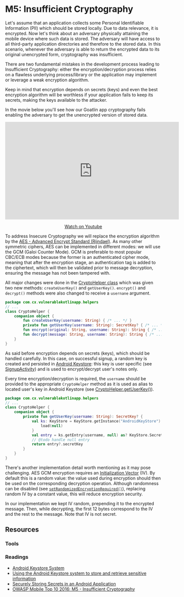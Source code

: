 M5: Insufficient Cryptography
=============================

Let's assume that an application collects some Personal Identifiable Information
(PII) which should be stored locally. Due to data relevance, it is encrypted.
Now let's think about an adversary physically attaining the mobile device where
such data is stored. The adversary will have access to all third-party
application directories and therefore to the stored data. In this scenario,
whenever the adversary is able to return the encrypted data to its original
unencrypted form, cryptography was insufficient.

There are two fundamental mistakes in the development process leading to
Insufficient Cryptography: either the encryption/decryption process relies on a
flawless underlying process/library or the application may implement or leverage
a weak encryption algorithm.

Keep in mind that encryption depends on secrets (keys) and even the best
encryption algorithm will be worthless if your application fails to keep its
secrets, making the keys available to the attacker.

In the movie below you'll see how our Goatlin app cryptography fails
enabling the adversary to get the unencrypted version of stored data.

<center>
    <iframe width="560" height="315" src="https://www.youtube.com/embed/FbIj2hBMeaE" frameborder="0" allow="accelerometer; autoplay; encrypted-media; gyroscope; picture-in-picture" allowfullscreen></iframe>
    <p><a href="https://www.youtube.com/watch?v=FbIj2hBMeaE">Watch on Youtube</a></p>
</center>

To address Insecure Cryptography we will replace the encryption algorithm by the
[AES - Advanced Encrypt Standard (Rijndael)][1]. As many other symmetric
ciphers, AES can be implemented in different modes: we will use the GCM (Galoi
Counter Mode). GCM is preferable to most popular CBC/ECB modes because the
former is an authenticated cipher mode, meaning that after the encryption stage,
an authentication tag is added to the ciphertext, which will then be validated
prior to message decryption, ensuring the message has not been tampered with.

All major changes were done in the [CryptoHelper class][7] which was given two
new methods: `createUserKey()` and `getUserKey()`. `encrypt()` and `decrypt()`
methods were also changed to receive a `usernane` argument.

```kotlin
package com.cx.vulnerablekotlinapp.helpers
// ...
class CryptoHelper {
    companion object {
        fun createUserKey(username: String) { /* ... */ }
        private fun getUserKey(username: String): SecretKey? { /* ... */ }
        fun encrypt(original: String, username: String): String { /* ... */ }
        fun decrypt(message: String, username: String): String { /* ... */ }
    }
}
```

As said before encryption depends on secrets (keys), which should be handled
carefully. In this case, on successful signup, a random key is created and 
persisted in [Android Keystore][2]: this key is user specific (see
[SignupActivity][6]) and is used to encrypt/decrypt user's notes only.

Every time encryption/decryption is required, the `username` should be provided
to the appropriate `CryptoHelper` method as it is used as alias to located
user's key in Android Keystore (see [CryptoHelper.getUserKey()][7]).

```kotlin
package com.cx.vulnerablekotlinapp.helpers
// ...
class CryptoHelper {
    companion object {
        private fun getUserKey(username: String): SecretKey? {
            val ks: KeyStore = KeyStore.getInstance("AndroidKeyStore").apply {
                load(null)
            }
            val entry = ks.getEntry(username, null) as? KeyStore.SecretKeyEntry
            // @todo handle null entry
            return entry?.secretKey
        }
    }
}
```

There's another implementation detail worth mentioning as it may pose
challenging. AES GCM encryption requires an [Initialization Vector][8] (IV). By
default this is a random value: the value used during encryption should then be
used on the corresponding decryption operation. Although randomness can be
disabled (see [`setRandomizedEncryptionRequired()`][9]), replacing random IV by
a constant value, this will reduce encryption security.

In our implementation we kept IV random, prepending it to the encrypted message.
Then, while decrypting, the first 12 bytes correspond to the IV and the rest to
the message. Note that IV is not secret.

## Resources

### Tools

### Readings

* [Android Keystore System][2]
* [Using the Android Keystore system to store and retrieve sensitive information][3]
* [Securely Storing Secrets in an Android Application][4]
* [OWASP Mobile Top 10 2016: M5 - Insufficient Cryptography][10]

[1]: https://en.wikipedia.org/wiki/Advanced_Encryption_Standard
[2]: https://developer.android.com/training/articles/keystore
[3]: https://medium.com/@josiassena/using-the-android-keystore-system-to-store-sensitive-information-3a56175a454b
[4]: https://medium.com/@ericfu/securely-storing-secrets-in-an-android-application-501f030ae5a3
[5]: http://vps372134.ovh.net:3000/paulo/kotlin-goat/src/feature/m5-insufficient-cryptography/packages/clients/android/app/src/main/java/com/cx/vulnerablekotlinapp/helpers/CryptoHelper.kt
[6]: http://vps372134.ovh.net:3000/paulo/kotlin-goat/src/feature/m5-insufficient-cryptography/packages/clients/android/app/src/main/java/com/cx/vulnerablekotlinapp/SignupActivity.kt#L63
[7]: http://vps372134.ovh.net:3000/paulo/kotlin-goat/src/feature/m5-insufficient-cryptography/packages/clients/android/app/src/main/java/com/cx/vulnerablekotlinapp/helpers/CryptoHelper.kt#L35
[8]: https://en.wikipedia.org/wiki/Initialization_vector
[9]: https://developer.android.com/reference/android/security/keystore/KeyGenParameterSpec.Builder.html#setRandomizedEncryptionRequired(boolean)
[10]: https://www.owasp.org/index.php/Mobile_Top_10_2016-M5-Insufficient_Cryptography

